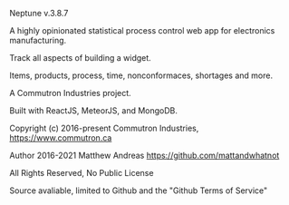 Neptune v.3.8.7

A highly opinionated statistical process control web app for electronics manufacturing.

Track all aspects of building a widget.

Items, products, process, time, nonconformaces, shortages and more.


A Commutron Industries project.

Built with ReactJS, MeteorJS, and MongoDB.

Copyright (c) 2016-present Commutron Industries, https://www.commutron.ca

Author 2016-2021 Matthew Andreas https://github.com/mattandwhatnot

All Rights Reserved, No Public License

Source avaliable, limited to Github and the "Github Terms of Service"